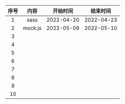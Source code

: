 | 序号 |  内容   |  开始时间  |  结束时间  |
| :--: | :-----: | :--------: | :--------: |
|  1   |  sass   | 2022-04-20 | 2022-04-23 |
|  2   | mock.js | 2022-05-09 | 2022-05-10 |
|  3   |         |            |            |
|  4   |         |            |            |
|  5   |         |            |            |
|  6   |         |            |            |
|  7   |         |            |            |
|  8   |         |            |            |
|  9   |         |            |            |
|  10  |         |            |            |

